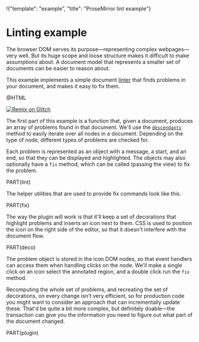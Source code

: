!{"template": "example", "title": "ProseMirror lint example"}

# Linting example

The browser DOM serves its purpose—representing complex webpages—very
well. But its huge scope and loose structure makes it difficult to
make assumptions about. A document model that represents a smaller set
of documents can be easier to reason about.

This example implements a simple document
[linter](https://en.wikipedia.org/wiki/Lint_(software)) that finds
problems in your document, and makes it easy to fix them.

@HTML

[![Remix on Glitch](https://cdn.glitch.com/2703baf2-b643-4da7-ab91-7ee2a2d00b5b%2Fremix-button.svg)](https://glitch.com/edit/#!/remix/prosemirror-demo-lint)

The first part of this example is a function that, given a document,
produces an array of problems found in that document. We'll use the
[`descendants`](##model.Node.descendants) method to easily iterate
over all nodes in a document. Depending on the type of node, different
types of problems are checked for.

Each problem is represented as an object with a message, a start, and
an end, so that they can be displayed and highlighted. The objects may
also optionally have a `fix` method, which can be called (passing the
view) to fix the problem.

PART(lint)

The helper utilities that are used to provide fix commands look like
this.

PART(fix)

The way the plugin will work is that it'll keep a set of decorations
that highlight problems and inserts an icon next to them. CSS is used
to position the icon on the right side of the editor, so that it
doesn't interfere with the document flow.

PART(deco)

The problem object is stored in the icon DOM nodes, so that event
handlers can access them when handling clicks on the node. We'll make
a single click on an icon select the annotated region, and a double
click run the `fix` method.

Recomputing the whole set of problems, and recreating the set of
decorations, on every change isn't very efficient, so for production
code you might want to consider an approach that can incrementally
update these. That'd be quite a bit more complex, but definitely
doable—the transaction can give you the information you need to figure
out what part of the document changed.

PART(plugin)
